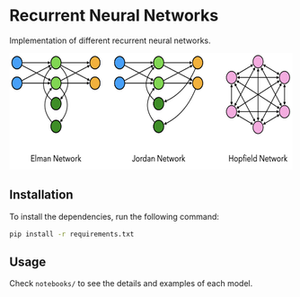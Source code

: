 # Recurrent Neural Networks
Implementation of different recurrent neural networks.

<p align="center">
    <img width="600" height="208" src="images/networks.png">
</p>




## Installation

To install the dependencies, run the following command:

```bash
pip install -r requirements.txt
```



## Usage

Check `notebooks/` to see the details and examples of each model.

